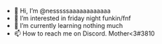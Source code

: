 - 👋 Hi, I’m @nesssssaaaaaaaaaaaa
- 👀 I’m interested in friday night funkin/fnf
- 🌱 I’m currently learning nothing much
- 📫 How to reach me on Discord. Mother<3#3810
